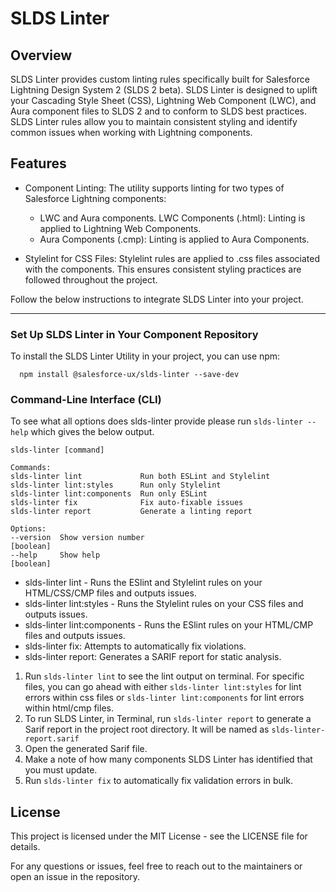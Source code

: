# SLDS Linter

## Overview

SLDS Linter provides custom linting rules specifically built for Salesforce Lightning Design System 2 (SLDS 2 beta). SLDS Linter is designed to uplift your Cascading Style Sheet (CSS), Lightning Web Component (LWC), and Aura component files to SLDS 2 and to conform to SLDS best practices. SLDS Linter rules allow you to maintain consistent styling and identify common issues when working with Lightning components. 

## Features

* Component Linting:
  The utility supports linting for two types of Salesforce Lightning components:

  * LWC and Aura components.
    LWC Components (.html): Linting is applied to Lightning Web Components.
  * Aura Components (.cmp): Linting is applied to Aura Components.

- Stylelint for CSS Files:
  Stylelint rules are applied to .css files associated with the components. This ensures consistent styling practices are followed throughout the project.

Follow the below instructions to integrate SLDS Linter into your project.

---

### Set Up SLDS Linter in Your Component Repository

To install the SLDS Linter Utility in your project, you can use npm:

  ```
    npm install @salesforce-ux/slds-linter --save-dev
  ```

### Command-Line Interface (CLI)

To see what all options does slds-linter provide please run `slds-linter --help` which gives the below output.

  ```
  slds-linter [command]

Commands:
  slds-linter lint             Run both ESLint and Stylelint
  slds-linter lint:styles      Run only Stylelint
  slds-linter lint:components  Run only ESLint
  slds-linter fix              Fix auto-fixable issues
  slds-linter report           Generate a linting report

Options:
  --version  Show version number                                       [boolean]
  --help     Show help                                                 [boolean]
  ```

-	slds-linter lint -  Runs the ESlint and Stylelint rules on your HTML/CSS/CMP files and outputs issues.
-	slds-linter lint:styles - Runs the Stylelint rules on your CSS files and outputs issues.
-	slds-linter lint:components -  Runs the ESlint rules on your HTML/CMP files and outputs issues.
-	slds-linter fix: Attempts to automatically fix violations.
-	slds-linter report: Generates a SARIF report for static analysis.


1. Run `slds-linter lint` to see the lint output on terminal. For specific files, you can go ahead with either `slds-linter lint:styles` for lint errors within css files or `slds-linter lint:components` for lint errors within html/cmp files.
2. To run SLDS Linter, in Terminal, run `slds-linter report` to generate a Sarif report in the project root directory. It will be named as `slds-linter-report.sarif`
3. Open the generated Sarif file.
4. Make a note of how many components SLDS Linter has identified that you must update.
5. Run `slds-linter fix` to automatically fix validation errors in bulk.


## License

This project is licensed under the MIT License - see the LICENSE file for details.

For any questions or issues, feel free to reach out to the maintainers or open an issue in the repository.
